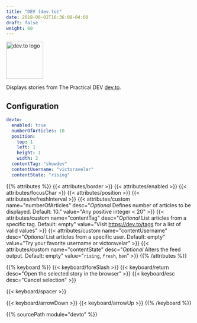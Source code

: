 ```yaml
---
title: "DEV (dev.to)"
date: 2018-08-02T16:36:08-04:00
draft: false
weight: 60
---
```


<img class="screenshot" src="/imgs/modules/devto.png" width="100" height="100" alt="dev.to logo"/>

Displays stories from The Practical DEV [dev.to](https://dev.to).

## Configuration

```yaml
devto:
  enabled: true
  numberOfArticles: 10
  position:
    top: 1
    left: 1
    height: 1
    width: 2
  contentTag: "showdev" 
  contentUsername: "victoravelar"
  contentState: "rising"
```
{{% attributes %}}
  {{< attributes/border >}}
  {{< attributes/enabled >}}
  {{< attributes/focusChar >}}
  {{< attributes/position >}}
  {{< attributes/refreshInterval >}}
  {{< attributes/custom name="numberOfArticles" desc="_Optional_ Defines number of articles to be displayed. Default: 10." value="Any positive integer < 20" >}}
  {{< attributes/custom name="contentTag" desc="_Optional_ List articles from a specific tag. Default: empty" value="Visit https://dev.to/tags for a list of valid values" >}}
  {{< attributes/custom name="contentUsername" desc="_Optional_ List articles from a specific user. Default: empty" value="Try your favorite username or victoravelar" >}}
  {{< attributes/custom name="contentState" desc="_Optional_ Alters the feed output. Default: empty" value="`rising`, `fresh`, `ben`" >}}
{{% /attributes %}}

{{% keyboard %}}
  {{< keyboard/foreSlash >}}
  {{< keyboard/return desc="Open the selected story in the browser" >}}
  {{< keyboard/esc desc="Cancel selection" >}}

  {{< keyboard/spacer >}}

  {{< keyboard/arrowDown >}}
  {{< keyboard/arrowUp >}}
{{% /keyboard %}}

{{% sourcePath module="devto" %}}